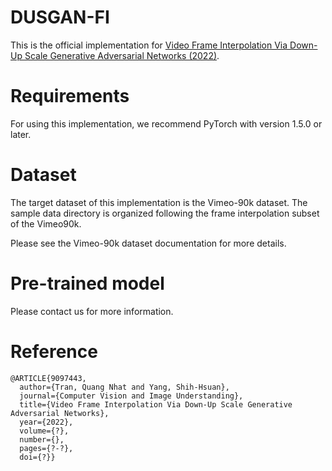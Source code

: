 # DUSGAN-FI
This is the official implementation for [Video Frame Interpolation Via Down-Up Scale Generative Adversarial Networks (2022)](https://doi.org/10.1016/j.cviu.2022.103434).

# Requirements
For using this implementation, we recommend PyTorch with version 1.5.0 or later.

# Dataset
The target dataset of this implementation is the Vimeo-90k dataset. The sample data directory is organized following the frame interpolation subset of the Vimeo90k.

Please see the Vimeo-90k dataset documentation for more details.

# Pre-trained model
Please contact us for more information.

# Reference

```
@ARTICLE{9097443,
  author={Tran, Quang Nhat and Yang, Shih-Hsuan},
  journal={Computer Vision and Image Understanding}, 
  title={Video Frame Interpolation Via Down-Up Scale Generative Adversarial Networks}, 
  year={2022},
  volume={?},
  number={},
  pages={?-?},
  doi={?}}
```
